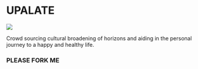 # UPALATE

![](http://i.imgur.com/Anc3eGl.png)

Crowd sourcing cultural broadening of horizons and aiding in the personal journey to a happy and healthy life.


### PLEASE FORK ME ###
